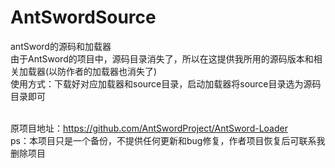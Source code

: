 # AntSwordSource
antSword的源码和加载器
<br>由于AntSword的项目中，源码目录消失了，所以在这提供我所用的源码版本和相关加载器(以防作者的加载器也消失了) <br>使用方式：下载好对应加载器和source目录，启动加载器将source目录选为源码目录即可

<br>原项目地址：https://github.com/AntSwordProject/AntSword-Loader
<br>ps：本项目只是一个备份，不提供任何更新和bug修复，作者项目恢复后可联系我删除项目